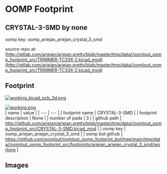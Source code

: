 # OOMP Footprint  
## CRYSTAL-3-SMD  by none  
  
oomp key: oomp_ariejan_ariejan_crystal_3_smd  
  
source repo at: [http://gitlab.com/ariejan/ariejan.pretty/blob/master/tmp/data//oomlout_oomp_footprint_src/TRIMMER-TC33X-2.kicad_mod](http://gitlab.com/ariejan/ariejan.pretty/blob/master/tmp/data//oomlout_oomp_footprint_src/TRIMMER-TC33X-2.kicad_mod)  
## Footprint  
  
[![working_kicad_pcb_3d.png](working_kicad_pcb_3d_600.png)](working_kicad_pcb_3d.png)  
  
[![working.png](working_600.png)](working.png)  
| name | value | 
| --- | --- | 
| footprint name | CRYSTAL-3-SMD | 
| footprint description | None | 
| number of pads | 3 | 
| github path | http://github.com/ariejan/ariejan.pretty/blob/master/tmp/data//oomlout_oomp_footprint_src/CRYSTAL-3-SMD.kicad_mod | 
| oomp key | oomp_ariejan_ariejan_crystal_3_smd | 
| oomp bot github | https://github.com/oomlout/oomlout_oomp_footprint_bot/tree/main/tmp/data//oomlout_oomp_footprint_src/footprints/ariejan_ariejan_crystal_3_smd/working | 
## Images  
